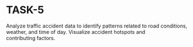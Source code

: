 # TASK-5
Analyze traffic accident data to identify patterns related to road conditions, weather, and time of day. Visualize accident hotspots and contributing factors.
